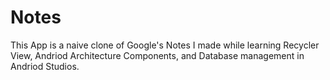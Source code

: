 # Notes
This App is a naive clone of Google's Notes I made while learning Recycler View, Andriod Architecture Components, and Database management in Andriod Studios.
